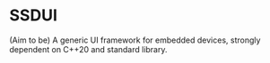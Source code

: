 # SSDUI
(Aim to be) A generic UI framework for embedded devices, strongly dependent on C++20 and standard library.
